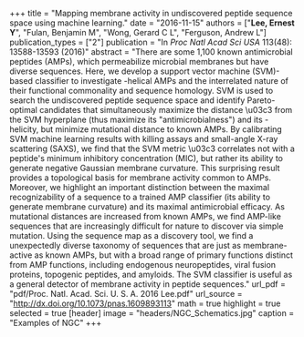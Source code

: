 +++
title = "Mapping membrane activity in undiscovered peptide sequence space using machine learning."
date = "2016-11-15"
authors = ["**Lee, Ernest Y**", "Fulan, Benjamin M", "Wong, Gerard C L", "Ferguson, Andrew L"]
publication_types = ["2"]
publication = "In *Proc Natl Acad Sci USA* 113(48): 13588-13593 (2016)"
abstract = "There are some 1,100 known antimicrobial peptides (AMPs), which permeabilize microbial membranes but have diverse sequences. Here, we develop a support vector machine (SVM)-based classifier to investigate -helical AMPs and the interrelated nature of their functional commonality and sequence homology. SVM is used to search the undiscovered peptide sequence space and identify Pareto-optimal candidates that simultaneously maximize the distance \u03c3 from the SVM hyperplane (thus maximize its \"antimicrobialness\") and its -helicity, but minimize mutational distance to known AMPs. By calibrating SVM machine learning results with killing assays and small-angle X-ray scattering (SAXS), we find that the SVM metric \u03c3 correlates not with a peptide's minimum inhibitory concentration (MIC), but rather its ability to generate negative Gaussian membrane curvature. This surprising result provides a topological basis for membrane activity common to AMPs. Moreover, we highlight an important distinction between the maximal recognizability of a sequence to a trained AMP classifier (its ability to generate membrane curvature) and its maximal antimicrobial efficacy. As mutational distances are increased from known AMPs, we find AMP-like sequences that are increasingly difficult for nature to discover via simple mutation. Using the sequence map as a discovery tool, we find a unexpectedly diverse taxonomy of sequences that are just as membrane-active as known AMPs, but with a broad range of primary functions distinct from AMP functions, including endogenous neuropeptides, viral fusion proteins, topogenic peptides, and amyloids. The SVM classifier is useful as a general detector of membrane activity in peptide sequences."
url_pdf = "pdf/Proc. Natl. Acad. Sci. U. S. A. 2016 Lee.pdf"
url_source = "http://dx.doi.org/10.1073/pnas.1609893113"
math = true
highlight = true
selected = true
[header]
image = "headers/NGC_Schematics.jpg"
caption = "Examples of NGC"
+++